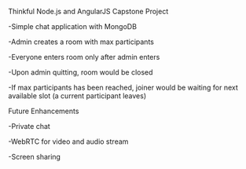Thinkful Node.js and AngularJS Capstone Project

-Simple chat application with MongoDB

-Admin creates a room with max participants

-Everyone enters room only after admin enters

-Upon admin quitting, room would be closed

-If max participants has been reached, joiner would be waiting for next available slot (a current participant leaves)

Future Enhancements

-Private chat

-WebRTC for video and audio stream

-Screen sharing
